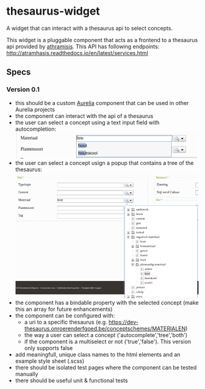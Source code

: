 # thesaurus-widget
A widget that can interact with a thesaurus api to select concepts.

This widget is a pluggable component that acts as a frontend to a thesaurus api provided by [athramisis](https://github.com/OnroerendErfgoed/atramhasis). This API has following endpoints: http://atramhasis.readthedocs.io/en/latest/services.html

## Specs

### Version 0.1
- this should be a custom [Aurelia](http://aurelia.io/) component that can be used in other Aurelia projects
- the component can interact with the api of a thesaurus
- the user can select a concept using a text input field with autocompletion:
![autocomplete](./thesaurus-autocomplete.png "thesaurus autocomplete")
- the user can select a concept usign a popup that contains a tree of the thesaurus:
![tree](./thesaurus-tree.png "thesaurus tree")
- the component has a bindable property with the selected concept (make this an array for future enhancements)
- the component can be configured with:
  - a uri to a specific thesaurus (e.g. https://dev-thesaurus.onroerenderfgoed.be/conceptschemes/MATERIALEN)
  - the way a user can select a concept ('autocomplete','tree','both')
  - if the component is a multiselect or not ('true','false'). This version only supports false
- add meaningfull, unique class names to the html elements and an example style sheet (.scss)
- there should be isolated test pages where the component can be tested manually
- there should be useful unit & functional tests


